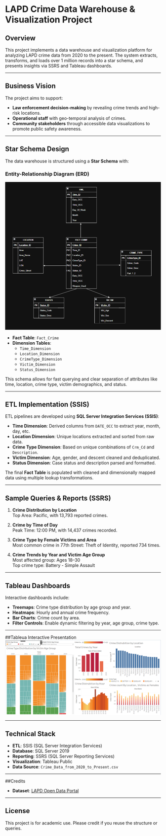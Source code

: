 # LAPD Crime Data Warehouse & Visualization Project

## Overview

This project implements a data warehouse and visualization platform for analyzing LAPD crime data from 2020 to the present. The system extracts, transforms, and loads over 1 million records into a star schema, and presents insights via SSRS and Tableau dashboards.

---

## Business Vision

The project aims to support:

- **Law enforcement decision-making** by revealing crime trends and high-risk locations.
- **Operational staff** with geo-temporal analysis of crimes.
- **Community stakeholders** through accessible data visualizations to promote public safety awareness.

---

## Star Schema Design

The data warehouse is structured using a **Star Schema** with:

### Entity-Relationship Diagram (ERD)

![Star Schema ERD](Crime_Star_Schema_ERD.png)


- **Fact Table**: `Fact_Crime`
- **Dimension Tables**:
  - `Time_Dimension`
  - `Location_Dimension`
  - `CrimeType_Dimension`
  - `Victim_Dimension`
  - `Status_Dimension`

This schema allows for fast querying and clear separation of attributes like time, location, crime type, victim demographics, and status.

---

## ETL Implementation (SSIS)

ETL pipelines are developed using **SQL Server Integration Services (SSIS)**:

- **Time Dimension**: Derived columns from `DATE_OCC` to extract year, month, day, etc.
- **Location Dimension**: Unique locations extracted and sorted from raw data.
- **Crime Type Dimension**: Based on unique combinations of `Crm_Cd` and `Description`.
- **Victim Dimension**: Age, gender, and descent cleaned and deduplicated.
- **Status Dimension**: Case status and description parsed and formatted.

The final **Fact Table** is populated with cleaned and dimensionally mapped data using multiple lookup transformations.

---

## Sample Queries & Reports (SSRS)

1. **Crime Distribution by Location**  
Top Area: Pacific, with 13,793 reported crimes.

2. **Crime by Time of Day**  
Peak Time: 12:00 PM, with 14,437 crimes recorded.

3. **Crime Type by Female Victims and Area**  
Most common crime in 77th Street: Theft of Identity, reported 734 times.

4. **Crime Trends by Year and Victim Age Group**  
Most affected group: Ages 18–30  
Top crime type: Battery - Simple Assault



---

## Tableau Dashboards

Interactive dashboards include:

- **Treemaps**: Crime type distribution by age group and year.
- **Heatmaps**: Hourly and annual crime frequency.
- **Bar Charts**: Crime count by area.
- **Filter Controls**: Enable dynamic filtering by year, age group, crime type.

---

 ##Tableua Interactive Presentation
![Crime Dashboard](tableau_schema.png)

---

## Technical Stack

- **ETL**: SSIS (SQL Server Integration Services)
- **Database**: SQL Server 2019
- **Reporting**: SSRS (SQL Server Reporting Services)
- **Visualization**: Tableau Public
- **Data Source**: `Crime_Data_from_2020_to_Present.csv`

---

##Credits

- **Dataset**: [LAPD Open Data Portal](https://data.lacity.org/)

---

## License

This project is for academic use. Please credit if you reuse the structure or queries.
